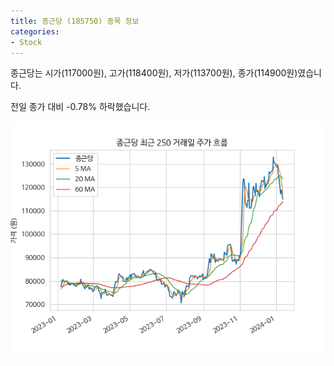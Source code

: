 ```yaml
---
title: 종근당 (185750) 종목 정보
categories:
- Stock
---
```


종근당는 시가(117000원), 고가(118400원), 저가(113700원), 종가(114900원)였습니다.

전일 종가 대비 -0.78% 하락했습니다.

<!-- more -->

![185750](/assets/stock_images/185750.png)